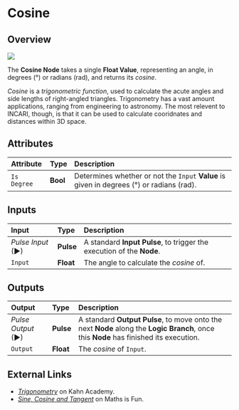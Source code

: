 # Cosine

## Overview

![](../../../.gitbook/assets/node-cosine.png)

The **Cosine Node** takes a single **Float Value**, representing an angle, in degrees \(°\) or radians \(rad\), and returns its _cosine_.

_Cosine_ is a _trigonometric function_, used to calculate the acute angles and side lengths of right-angled triangles. Trigonometry has a vast amount applications, ranging from engineering to astronomy. The most relevent to INCARI, though, is that it can be used to calculate cooridnates and distances within 3D space.

## Attributes

| Attribute | Type | Description |
| :--- | :--- | :--- |
| `Is Degree` | **Bool** | Determines whether or not the `Input` **Value** is given in degrees \(°\) or radians \(rad\). |

## Inputs

| Input | Type | Description |
| :--- | :--- | :--- |
| _Pulse Input_ \(►\) | **Pulse** | A standard **Input Pulse**, to trigger the execution of the **Node**. |
| `Input` | **Float** | The angle to calculate the _cosine_ of. |

## Outputs

| Output | Type | Description |
| :--- | :--- | :--- |
| _Pulse Output_ \(►\) | **Pulse** | A standard **Output Pulse**, to move onto the next **Node** along the **Logic Branch**, once this **Node** has finished its execution. |
| `Output` | **Float** | The _cosine_ of `Input`. |

## External Links

* [_Trigonometry_](https://www.khanacademy.org/math/trigonometry) on Kahn Academy.
* [_Sine, Cosine and Tangent_](https://www.mathsisfun.com/sine-cosine-tangent.html) on Maths is Fun.

